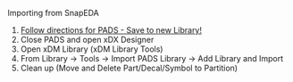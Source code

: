 
Importing from SnapEDA

1. [Follow directions for PADS - Save to new Library!](https://www.snapeda.com/about/import/#PADS)
2. Close PADS and open xDX Designer
3. Open xDM Library (xDM Library Tools)
4. From Library -> Tools -> Import PADS Library -> Add Library and Import
5. Clean up (Move and Delete Part/Decal/Symbol to Partition)
